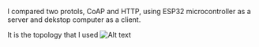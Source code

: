 I compared two protols, CoAP and HTTP, using ESP32 microcontroller as a server and dekstop computer as a client.

It is the topology that I used
![Alt text](https://drive.google.com/file/d/1ALpvvZy0C6z3YWvsMSgO7LqOGIAGM4K6/view?usp=sharing)
